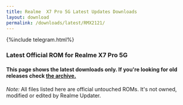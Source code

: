 ```yaml
---
title: Realme  X7 Pro 5G Latest Updates Downloads
layout: download
permalink: /downloads/latest/RMX2121/
---
```

<script>
    $(document).ready(function () {
        loadLatest("RMX2121");
    });
</script>

{%include telegram.html%}

<div class="col-12 mx-auto">
    <h3 class="title bg-light p-2 rounded">Latest Official ROM for Realme  X7 Pro 5G</h3>
    <h4>This page shows the latest downloads only. If you're looking for old releases check
        <a href="/downloads/archive/RMX2121/">the archive.</a></h4>
    <p><i>Note: </i>All files listed here are official untouched ROMs.
        It's not owned, modified or edited by Realme Updater.</p>
    <div id="downloads">
    </div>
</div>